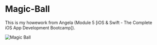 # Magic-Ball

This is my howework from Angela (Module 5 [iOS & Swift - The Complete iOS App Development Bootcamp]).

![Magic Ball](https://user-images.githubusercontent.com/98012564/171808883-289edc43-9a5e-4afb-ac89-b7bf40d94423.gif)
